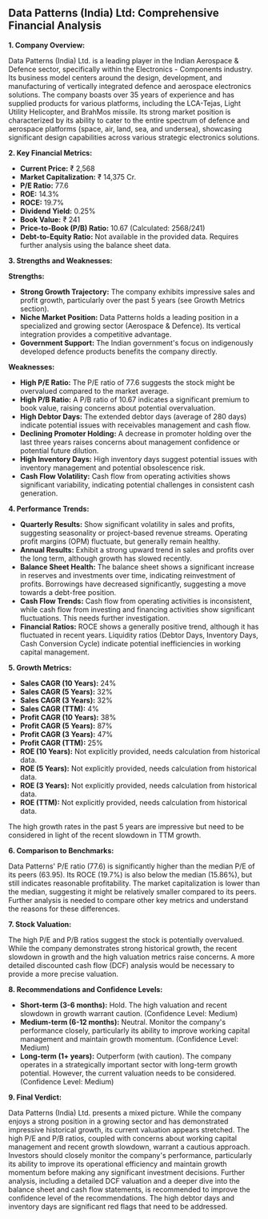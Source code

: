 ## Data Patterns (India) Ltd: Comprehensive Financial Analysis

**1. Company Overview:**

Data Patterns (India) Ltd. is a leading player in the Indian Aerospace & Defence sector, specifically within the Electronics - Components industry.  Its business model centers around the design, development, and manufacturing of vertically integrated defence and aerospace electronics solutions.  The company boasts over 35 years of experience and has supplied products for various platforms, including the LCA-Tejas, Light Utility Helicopter, and BrahMos missile.  Its strong market position is characterized by its ability to cater to the entire spectrum of defence and aerospace platforms (space, air, land, sea, and undersea), showcasing significant design capabilities across various strategic electronics solutions.


**2. Key Financial Metrics:**

* **Current Price:** ₹ 2,568
* **Market Capitalization:** ₹ 14,375 Cr.
* **P/E Ratio:** 77.6
* **ROE:** 14.3%
* **ROCE:** 19.7%
* **Dividend Yield:** 0.25%
* **Book Value:** ₹ 241
* **Price-to-Book (P/B) Ratio:** 10.67 (Calculated: 2568/241)
* **Debt-to-Equity Ratio:**  Not available in the provided data.  Requires further analysis using the balance sheet data.


**3. Strengths and Weaknesses:**

**Strengths:**

* **Strong Growth Trajectory:**  The company exhibits impressive sales and profit growth, particularly over the past 5 years (see Growth Metrics section).
* **Niche Market Position:** Data Patterns holds a leading position in a specialized and growing sector (Aerospace & Defence).  Its vertical integration provides a competitive advantage.
* **Government Support:** The Indian government's focus on indigenously developed defence products benefits the company directly.

**Weaknesses:**

* **High P/E Ratio:** The P/E ratio of 77.6 suggests the stock might be overvalued compared to the market average.
* **High P/B Ratio:** A P/B ratio of 10.67 indicates a significant premium to book value, raising concerns about potential overvaluation.
* **High Debtor Days:**  The extended debtor days (average of 280 days) indicate potential issues with receivables management and cash flow.
* **Declining Promoter Holding:** A decrease in promoter holding over the last three years raises concerns about management confidence or potential future dilution.
* **High Inventory Days:**  High inventory days suggest potential issues with inventory management and potential obsolescence risk.
* **Cash Flow Volatility:** Cash flow from operating activities shows significant variability, indicating potential challenges in consistent cash generation.


**4. Performance Trends:**

* **Quarterly Results:** Show significant volatility in sales and profits, suggesting seasonality or project-based revenue streams.  Operating profit margins (OPM) fluctuate, but generally remain healthy.
* **Annual Results:**  Exhibit a strong upward trend in sales and profits over the long term, although growth has slowed recently.
* **Balance Sheet Health:**  The balance sheet shows a significant increase in reserves and investments over time, indicating reinvestment of profits.  Borrowings have decreased significantly, suggesting a move towards a debt-free position.
* **Cash Flow Trends:**  Cash flow from operating activities is inconsistent, while cash flow from investing and financing activities show significant fluctuations.  This needs further investigation.
* **Financial Ratios:**  ROCE shows a generally positive trend, although it has fluctuated in recent years.  Liquidity ratios (Debtor Days, Inventory Days, Cash Conversion Cycle) indicate potential inefficiencies in working capital management.


**5. Growth Metrics:**

* **Sales CAGR (10 Years):** 24%
* **Sales CAGR (5 Years):** 32%
* **Sales CAGR (3 Years):** 32%
* **Sales CAGR (TTM):** 4%
* **Profit CAGR (10 Years):** 38%
* **Profit CAGR (5 Years):** 87%
* **Profit CAGR (3 Years):** 47%
* **Profit CAGR (TTM):** 25%
* **ROE (10 Years):**  Not explicitly provided, needs calculation from historical data.
* **ROE (5 Years):** Not explicitly provided, needs calculation from historical data.
* **ROE (3 Years):** Not explicitly provided, needs calculation from historical data.
* **ROE (TTM):** Not explicitly provided, needs calculation from historical data.

The high growth rates in the past 5 years are impressive but need to be considered in light of the recent slowdown in TTM growth.


**6. Comparison to Benchmarks:**

Data Patterns' P/E ratio (77.6) is significantly higher than the median P/E of its peers (63.95).  Its ROCE (19.7%) is also below the median (15.86%), but still indicates reasonable profitability.  The market capitalization is lower than the median, suggesting it might be relatively smaller compared to its peers.  Further analysis is needed to compare other key metrics and understand the reasons for these differences.


**7. Stock Valuation:**

The high P/E and P/B ratios suggest the stock is potentially overvalued.  While the company demonstrates strong historical growth, the recent slowdown in growth and the high valuation metrics raise concerns.  A more detailed discounted cash flow (DCF) analysis would be necessary to provide a more precise valuation.


**8. Recommendations and Confidence Levels:**

* **Short-term (3-6 months):** Hold.  The high valuation and recent slowdown in growth warrant caution.  (Confidence Level: Medium)
* **Medium-term (6-12 months):**  Neutral.  Monitor the company's performance closely, particularly its ability to improve working capital management and maintain growth momentum. (Confidence Level: Medium)
* **Long-term (1+ years):**  Outperform (with caution).  The company operates in a strategically important sector with long-term growth potential.  However, the current valuation needs to be considered.  (Confidence Level: Medium)


**9. Final Verdict:**

Data Patterns (India) Ltd. presents a mixed picture.  While the company enjoys a strong position in a growing sector and has demonstrated impressive historical growth, its current valuation appears stretched.  The high P/E and P/B ratios, coupled with concerns about working capital management and recent growth slowdown, warrant a cautious approach.  Investors should closely monitor the company's performance, particularly its ability to improve its operational efficiency and maintain growth momentum before making any significant investment decisions.  Further analysis, including a detailed DCF valuation and a deeper dive into the balance sheet and cash flow statements, is recommended to improve the confidence level of the recommendations.  The high debtor days and inventory days are significant red flags that need to be addressed.
